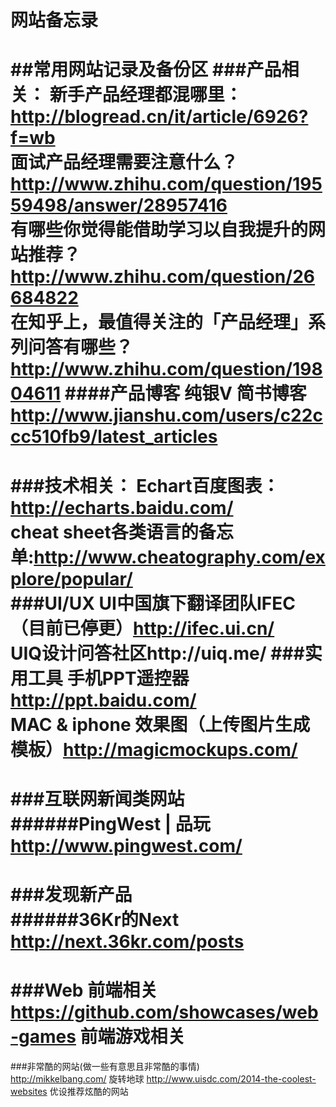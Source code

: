 网站备忘录
=======

##常用网站记录及备份区
###产品相关：
新手产品经理都混哪里：http://blogread.cn/it/article/6926?f=wb
<br>
面试产品经理需要注意什么？http://www.zhihu.com/question/19559498/answer/28957416
<br>
有哪些你觉得能借助学习以自我提升的网站推荐？http://www.zhihu.com/question/26684822
<br>
在知乎上，最值得关注的「产品经理」系列问答有哪些？http://www.zhihu.com/question/19804611
####产品博客
纯银V 简书博客  http://www.jianshu.com/users/c22ccc510fb9/latest_articles 
<br>
==
###技术相关：
Echart百度图表：http://echarts.baidu.com/
<br>
cheat sheet各类语言的备忘单:http://www.cheatography.com/explore/popular/
<br>
###UI/UX
UI中国旗下翻译团队IFEC（目前已停更）http://ifec.ui.cn/  <br>
UIQ设计问答社区http://uiq.me/
###实用工具
手机PPT遥控器 http://ppt.baidu.com/<br>
MAC & iphone 效果图（上传图片生成模板）http://magicmockups.com/
<br>
===
###互联网新闻类网站<br>
######PingWest | 品玩 http://www.pingwest.com/ <br>
=======
###发现新产品<br>
######36Kr的Next http://next.36kr.com/posts
=====
###Web 前端相关<br>
https://github.com/showcases/web-games 前端游戏相关
=====
###非常酷的网站(做一些有意思且非常酷的事情)<br>
http://mikkelbang.com/ 旋转地球
http://www.uisdc.com/2014-the-coolest-websites 优设推荐炫酷的网站
